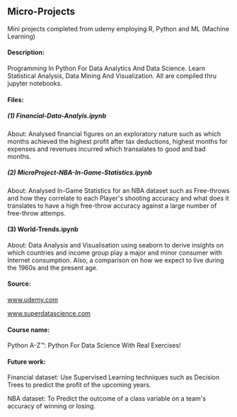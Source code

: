 ## Micro-Projects
Mini projects completed from udemy employing R, Python and ML (Machine Learning)

#### Description: 
Programming In Python For Data Analytics And Data Science. Learn Statistical Analysis, Data Mining And Visualization.
All are compiled thru jupyter notebooks.

#### Files:

##### (1) Financial-Data-Analyis.ipynb

About: Analysed financial figures on an exploratory nature such as which months achieved the highest profit after tax deductions, highest months for expenses and revenues incurred which transalates to good and bad months. 

##### (2) MicroProject-NBA-In-Game-Statistics.ipynb

About: Analysed In-Game Statistics for an NBA dataset such as Free-throws and how they correlate to each Player's shooting accuracy and what does it translates to have a high free-throw accuracy against a large number of free-throw attemps.

#### (3) World-Trends.ipynb

About: Data Analysis and Visualisation using seaborn to derive insights on which countries and income group play a major and minor consumer with Internet consumption. Also, a comparison on how we expect to live during the 1960s and the present age.

#### Source: 

www.udemy.com

www.superdatascience.com

#### Course name: 
Python A-Z™: Python For Data Science With Real Exercises!

#### Future work: 

Financial dataset: Use Supervised Learning techniques such as Decision Trees to predict the profit of the upcoming years.

NBA dataset: To Predict the outcome of a class variable on a team's accuracy of winning or losing.

